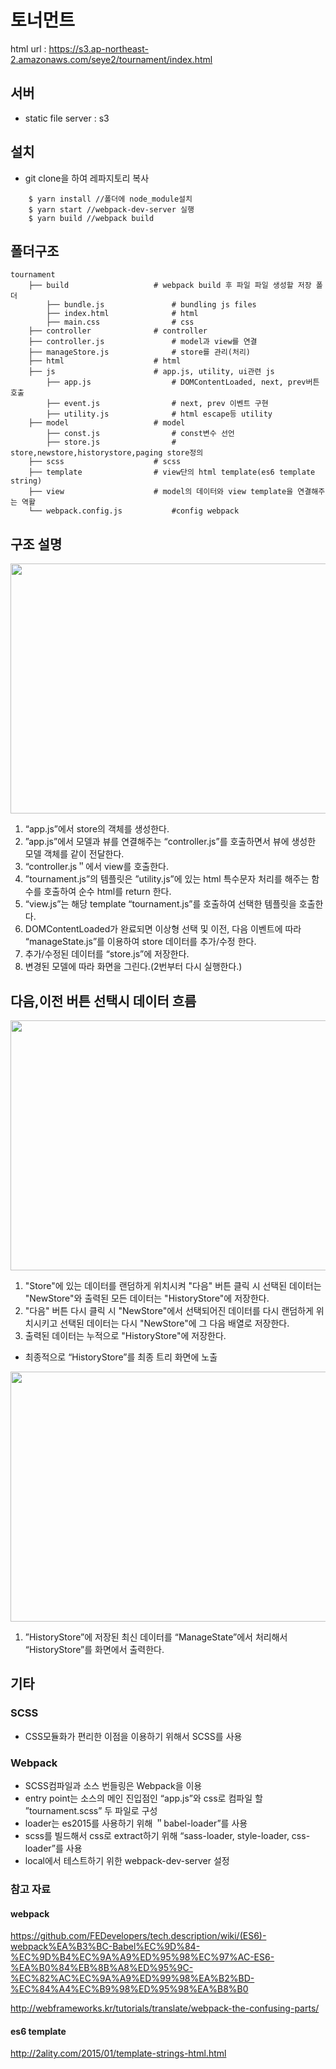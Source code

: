 # 토너먼트

html url : https://s3.ap-northeast-2.amazonaws.com/seye2/tournament/index.html

## 서버
- static file server : s3

## 설치
- git clone을 하여 레파지토리 복사

```
    $ yarn install //폴더에 node_module설치
    $ yarn start //webpack-dev-server 실행
    $ yarn build //webpack build
```

## 폴더구조
    tournament
        ├── build                   # webpack build 후 파일 파일 생성할 저장 폴더
            ├── bundle.js               # bundling js files
            ├── index.html              # html
            ├── main.css                # css
        ├── controller              # controller
        ├── controller.js               # model과 view를 연결
        ├── manageStore.js              # store를 관리(처리)
        ├── html                    # html
        ├── js                      # app.js, utility, ui관련 js
            ├── app.js                  # DOMContentLoaded, next, prev버튼 호출
            ├── event.js                # next, prev 이벤트 구현
            ├── utility.js              # html escape등 utility
        ├── model                   # model
            ├── const.js                # const변수 선언
            ├── store.js                # store,newstore,historystore,paging store정의
        ├── scss                    # scss
        ├── template                # view단의 html template(es6 template string)
        ├── view                    # model의 데이터와 view template을 연결해주는 역활
        └── webpack.config.js           #config webpack

## 구조 설명

<img src="https://s3.ap-northeast-2.amazonaws.com/seye2/tournament/1.png?v=4" width="700" height="400" />

1. “app.js”에서 store의 객체를 생성한다.
2. ”app.js”에서 모델과 뷰를 연결해주는 “controller.js”를 호출하면서 뷰에 생성한 모델 객체를 같이 전달한다.
3. “controller.js＂에서 view를 호출한다.
4. ”tournament.js”의 템플릿은 ”utility.js”에 있는 html 특수문자 처리를 해주는 함수를 호출하여 순수 html를 return 한다.
5. “view.js”는 해당 template “tournament.js”를 호출하여 선택한 템플릿을 호출한다.
6. DOMContentLoaded가 완료되면 이상형 선택 및 이전, 다음 이벤트에 따라 “manageState.js”를 이용하여 store 데이터를 추가/수정 한다.
7. 추가/수정된 데이터를 “store.js”에 저장한다.
8. 변경된 모델에 따라 화면을 그린다.(2번부터 다시 실행한다.)

## 다음,이전 버튼 선택시 데이터 흐름

<img src="https://s3.ap-northeast-2.amazonaws.com/seye2/tournament/2.png?v=2" width="700" height="400" />

1. "Store"에 있는 데이터를 랜덤하게 위치시켜 "다음" 버튼 클릭 시 선택된 데이터는 "NewStore"와 출력된 모든 데이터는 "HistoryStore"에 저장한다.
2. "다음" 버튼 다시 클릭 시 "NewStore"에서 선택되어진 데이터를 다시 랜덤하게 위치시키고 선택된 데이터는 다시 "NewStore"에 그 다음 배열로 저장한다.
3. 출력된 데이터는 누적으로 "HistoryStore"에 저장한다.
* 최종적으로 “HistoryStore”를 최종 트리 화면에 노출

<img src="https://s3.ap-northeast-2.amazonaws.com/seye2/tournament/3.png?v=1" width="700" height="400" />

1. ”HistoryStore”에 저장된 최신 데이터를 “ManageState”에서 처리해서 “HistoryStore”를 화면에서 출력한다.

## 기타
### SCSS
- CSS모듈화가 편리한 이점을 이용하기 위해서 SCSS를 사용

### Webpack
- SCSS컴파일과 소스 번들링은 Webpack을 이용
- entry point는 소스의 메인 진입점인 “app.js”와 css로 컴파일 할 ”tournament.scss” 두 파일로 구성
- loader는 es2015를 사용하기 위해 ＂babel-loader”를 사용
- scss를 빌드해서 css로 extract하기 위해 “sass-loader, style-loader, css-loader”를 사용
- local에서 테스트하기 위한 webpack-dev-server 설정

### 참고 자료

#### webpack
https://github.com/FEDevelopers/tech.description/wiki/(ES6)-webpack%EA%B3%BC-Babel%EC%9D%84-%EC%9D%B4%EC%9A%A9%ED%95%98%EC%97%AC-ES6-%EA%B0%84%EB%8B%A8%ED%95%9C-%EC%82%AC%EC%9A%A9%ED%99%98%EA%B2%BD-%EC%84%A4%EC%B9%98%ED%95%98%EA%B8%B0

http://webframeworks.kr/tutorials/translate/webpack-the-confusing-parts/


#### es6 template
http://2ality.com/2015/01/template-strings-html.html

